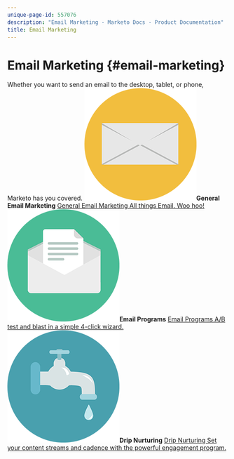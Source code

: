 ```yaml
---
unique-page-id: 557076
description: "Email Marketing - Marketo Docs - Product Documentation"
title: Email Marketing
---
```


# Email Marketing {#email-marketing}

Whether you want to send an email to the desktop, tablet, or phone, Marketo has you covered.
**![General Email Marketing](assets/office-27.png)General Email Marketing** [General Email Marketing All things Email. Woo hoo!](https://docs.marketo.com/display/DOCS/General)     **![Email Programs](assets/chat-messages-10.png)Email Programs** [Email Programs A/B test and blast in a simple 4-click wizard.](https://docs.marketo.com/display/DOCS/Email+Programs)     **![Drip Nurturing](assets/ecology-14.png)Drip Nurturing** [Drip Nurturing Set your content streams and cadence with the powerful engagement program.](https://docs.marketo.com/display/DOCS/Drip+Nurturing)
